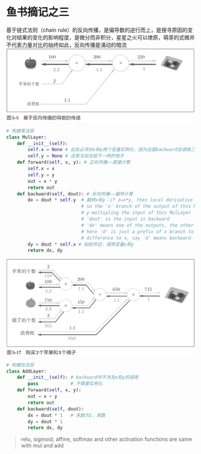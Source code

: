 # 鱼书摘记之三
基于链式法则（chain rule）的反向传播，是偏导数的逆行而上，是搜寻原因的变化对结果的变化的影响程度，是微分而非积分，星星之火可以燎原，萌芽的式微并不代表力量对比的始终如此，反向传播是涌动的暗流  
![alt text](bp/image-1.png)  
```python
# 构建乘法层
class MulLayer: 
    def __init__(self):
        self.x = None # 此处必须对x和y两个变量实例化，因为后面backward会调用二者
        self.y = None # 这是与加法层不一样的地方
    def forward(self, x, y): # 正向传播——直接计算
        self.x = x
        self.y = y
        out = x * y
        return out
    def backward(self, dout): # 反向传播——偏导计算
        dx = dout * self.y  # 翻转x和y：if z=x*y, then local derivative dz/dx=y,
                            # so the 'x' branch of the output of this MulLayer is 
                            # y multipling the input of this MulLayer -- y*dout
                            # 'dout' is the input in backward
                            # 'dx' means one of the outputs, the other one is 'dy'
                            # here 'd' is just a prefix of x branch to indicate the
                            # difference to x, say 'd' means backward 
        dy = dout * self.x # 如前所述，调用变量x和y
        return dx, dy
```    
![alt text](bp/image.png)  
```python
# 构建加法层
class AddLayer:
    def __init__(self): # backward中不涉及x和y的调用
        pass            # 不需要实例化
    def forward(self, x, y):
        out = x + y
        return out
    def backward(self, dout):
        dx = dout * 1   # 系数为1，常数
        dy = dout * 1
        return dx, dy
```   
>relu, sigmoid, affine, softmax and other activation functions are same with mul and add
